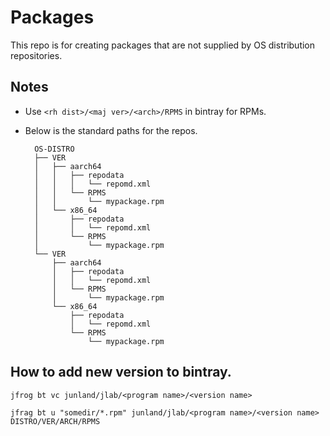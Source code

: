 # Packages

This repo is for creating packages that are not supplied by OS distribution repositories.

## Notes

* Use `<rh dist>/<maj ver>/<arch>/RPMS` in bintray for RPMs.

* Below is the standard paths for the repos.
  ```
    OS-DISTRO
    ├── VER
    │   ├── aarch64
    │   │   ├── repodata
    │   │   │   └── repomd.xml
    │   │   └── RPMS
    │   │       └── mypackage.rpm
    │   └── x86_64
    │       ├── repodata
    │       │   └── repomd.xml
    │       └── RPMS
    │           └── mypackage.rpm
    └── VER
        ├── aarch64
        │   ├── repodata
        │   │   └── repomd.xml
        │   └── RPMS
        │       └── mypackage.rpm
        └── x86_64
            ├── repodata
            │   └── repomd.xml
            └── RPMS
                └── mypackage.rpm
  ```

## How to add new version to bintray.

```
jfrog bt vc junland/jlab/<program name>/<version name>
```

```
jfrag bt u "somedir/*.rpm" junland/jlab/<program name>/<version name> DISTRO/VER/ARCH/RPMS
```